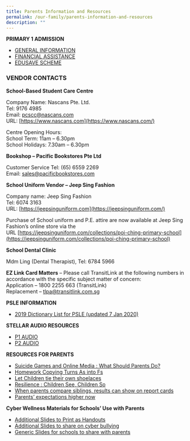 ```yaml
---
title: Parents Information and Resources
permalink: /our-family/parents-information-and-resources
description: ""
---
```

**PRIMARY 1 ADMISSION**

*   [GENERAL INFORMATION](https://www.moe.gov.sg/education/admissions/primary-one-registration/)
*   [FINANCIAL ASSISTANCE](https://www.moe.gov.sg/education/financial-assistance)
*   [EDUSAVE SCHEME](https://www.moe.gov.sg/education/edusave)

### VENDOR CONTACTS

**School-Based Student Care Centre**

Company Name: Nascans Pte. Ltd.  <br>
Tel: 9176 4985  <br>
Email: [pcscc@nascans.com](mailto:pcscc@nascans.com)  <br>
URL: [https://www.nascans.com](https://www.nascans.com/)

Centre Opening Hours:  <br>
School Term: 11am – 6.30pm  <br>
School Holidays: 7.30am – 6.30pm

**Bookshop – Pacific Bookstores Pte Ltd**

Customer Service Tel: (65) 6559 2269 <br>
Email: sales@pacificbookstores.com

**School Uniform Vendor – Jeep Sing Fashion**

Company name: Jeep Sing Fashion  <br>
Tel: 6074 3163<br>
URL: [https://jeepsinguniform.com](https://jeepsinguniform.com/)

Purchase of School uniform and P.E. attire are now available at Jeep Sing Fashion’s online store via the URL [https://jeepsinguniform.com/collections/poi-ching-primary-school](https://jeepsinguniform.com/collections/poi-ching-primary-school)

**School Dental Clinic**

Mdm Ling (Dental Therapist), Tel: 6784 5966

**EZ Link Card Matters** – Please call TransitLink at the following numbers in accordance with the specific subject matter of concern: <br> 
Application – 1800 2255 663 (TransitLink)  <br>
Replacement – [tlpa@transitlink.com.sg](mailto:tlpa@transitlink.com.sg)

**PSLE INFORMATION**

* [2019 Dictionary List for PSLE (updated 7 Jan 2020)](/files/2019psledictlist_031220185877e9dade9e458a955510ad15b49c98.pdf)

**STELLAR AUDIO RESOURCES**

*   [P1 AUDIO](https://drive.google.com/drive/folders/0BwUYQqJ5nKu0Rk9IUGFXWmN6U1U?usp=sharing)
*   [P2 AUDIO](https://drive.google.com/drive/folders/0BwUYQqJ5nKu0dmdZcjhoMGNVMFE?usp=sharing)

**RESOURCES FOR PARENTS**

*   [Suicide Games and Online Media : What Should Parents Do?](https://www.schoolbag.sg/story/suicide-games-and-online-media-what-should-parents-do)
*   [Homework Copying Turns As into Fs](https://www.schoolbag.sg/story/homework-copying-turns-as-into-fs?utm_source=newsletter&utm_medium=referral&utm_campaign=2017-september)
*   [Let Children tie their own shoelaces](https://www.schoolbag.sg/story/let-children-tie-their-own-shoes?utm_source=newsletter&utm_medium=referral&utm_campaign=2017-september) 
*   [Resilience : Children See, Children So](https://www.schoolbag.sg/story/resilience-children-see-children-do)
*   [When parents compare siblings, results can show on report cards](http://www.straitstimes.com/singapore/education/when-parents-compare-siblings-results-can-show-on-report-cards)
*   [Parents’ expectations higher now](http://www.straitstimes.com/singapore/education/parents-expectations-higher-now)

**Cyber Wellness Materials for Schools’ Use with Parents**

*   [Additional Slides to Print as Handouts](https://drive.google.com/file/d/0B2uUdsTFiuj4S0NYV3gyU1cxWGM/view?usp=sharing)
*   [Additional Slides to share on cyber bullying](https://drive.google.com/file/d/0B2uUdsTFiuj4N3k4UlhlUmJhdzg/view?usp=sharing)
*   [Generic Slides for schools to share with parents](https://drive.google.com/file/d/0B2uUdsTFiuj4U0JBWnViQU4tdzA/view?usp=sharing)
